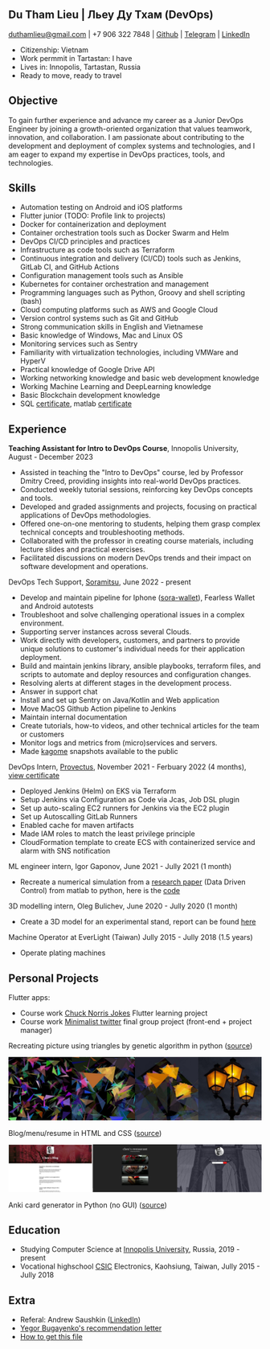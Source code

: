 ## Du Tham Lieu | Льеу Ду Тхам (DevOps)

duthamlieu@gmail.com | +7 906 322 7848 | [Github](https://github.com/pierrepicaud) | [Telegram](https://t.me/fluorescent_axolotl) | [LinkedIn](https://www.linkedin.com/in/duthamlieu/)


- Citizenship: Vietnam
- Work permmit in Tartastan: I have
- Lives in: Innopolis, Tartastan, Russia	
- Ready to move, ready to travel

## Objective
To gain further experience and advance my career as a Junior DevOps Engineer by joining a growth-oriented organization that values teamwork, innovation, and collaboration. I am passionate about contributing to the development and deployment of complex systems and technologies, and I am eager to expand my expertise in DevOps practices, tools, and technologies.

## Skills
- Automation testing on Android and iOS platforms
- Flutter junior (TODO: Profile link to projects)
- Docker for containerization and deployment
- Container orchestration tools such as Docker Swarm and Helm
- DevOps CI/CD principles and practices
- Infrastructure as code tools such as Terraform
- Continuous integration and delivery (CI/CD) tools such as Jenkins, GitLab CI, and GitHub Actions
- Configuration management tools such as Ansible
- Kubernetes for container orchestration and management
- Programming languages such as Python, Groovy and shell scripting (bash)
- Cloud computing platforms such as AWS and Google Cloud
- Version control systems such as Git and GitHub
- Strong communication skills in English and Vietnamese
- Basic knowledge of Windows, Mac and Linux OS
- Monitoring services such as Sentry
- Familiarity with virtualization technologies, including VMWare and HyperV
- Practical knowledge of Google Drive API
- Working networking knowledge and basic web development knowledge
- Working Machine Learning and DeepLearning knowledge
- Basic Blockchain development knowledge
- SQL [certificate](./_resources/sql.md), matlab [certificate](./_resources/matlab.md)

## Experience

**Teaching Assistant for Intro to DevOps Course**, Innopolis University, August - December 2023
- Assisted in teaching the "Intro to DevOps" course, led by Professor Dmitry Creed, providing insights into real-world DevOps practices.
- Conducted weekly tutorial sessions, reinforcing key DevOps concepts and tools.
- Developed and graded assignments and projects, focusing on practical applications of DevOps methodologies.
- Offered one-on-one mentoring to students, helping them grasp complex technical concepts and troubleshooting methods.
- Collaborated with the professor in creating course materials, including lecture slides and practical exercises.
- Facilitated discussions on modern DevOps trends and their impact on software development and operations.

DevOps Tech Support, [Soramitsu](https://soramitsu.co.jp/), June 2022 - present
- Develop and maintain pipeline for Iphone ([sora-wallet](https://github.com/sora-xor/sora2-passport-appium-tests)), Fearless Wallet and Android autotests
- Troubleshoot and solve challenging operational issues in a complex environment.
- Supporting server instances across several Clouds.
- Work directly with developers, customers, and partners to provide unique solutions to customer's individual needs for their application deployment.
- Build and maintain jenkins library, ansible playbooks, terraform files, and scripts to automate and deploy resources and configuration changes.
- Resolving alerts at different stages in the development process.
- Answer in support chat
- Install and set up Sentry on Java/Kotlin and Web application
- Move MacOS Github Action pipeline to Jenkins
- Maintain internal documentation
- Create tutorials, how-to videos, and other technical articles for the team or customers
- Monitor logs and metrics from (micro)services and servers.
- Made [kagome](https://github.com/soramitsu/kagome) snapshots available to the public

DevOps Intern, [Provectus](https://provectus.com/), November 2021 - Ferbuary 2022 (4 months), [view certificate](./_resources/devops.md)
- Deployed Jenkins (Helm) on EKS via Terraform
- Setup Jenkins via Configuration as Code via Jcas, Job DSL plugin
- Set up auto-scaling EC2 runners for Jenkins via the EC2 plugin
- Set up Autoscalling GitLab Runners
- Enabled cache for maven artifacts
- Made IAM roles to match the least privilege principle
- CloudFormation template to create ECS with containerized service and alarm with SNS notification


ML engineer intern, Igor Gaponov, June 2021 - Jully 2021 (1 month)
- Recreate a numerical simulation from a [research paper](https://arxiv.org/pdf/1611.03537.pdf) (Data Driven Control) from matlab to python, here is the [code](https://colab.research.google.com/drive/1MluMRif3-vMQV137lyqEi-uxBpX2NzRE?usp=sharing)

3D modelling intern, Oleg Bulichev, June 2020 - Jully 2020 (1 month)
- Create a 3D model for an experimental stand, report can be found [here](https://htmlpreview.github.io/?https://github.com/pierrepicaud/resume/blob/main/experimental_stand/intership_report.html)

Machine Operator at EverLight (Taiwan) Jully 2015 - Jully 2018 (1.5 years)
- Operate plating machines

## Personal Projects
Flutter apps:
- Course work [Chuck Norris Jokes](https://github.com/pierrepicaud/flutter_apps/tree/main/chuck_norris_jokes2) Flutter learning project
- Course work [Minimalist twitter](https://github.com/pierrepicaud/einstein) final group project (front-end + project manager)

Recreating picture using triangles by genetic algorithm in python ([source](https://github.com/pierrepicaud/recreate_images_from_triangle))

![triangles.jpeg](./_resources/triangles.jpeg)


Blog/menu/resume in HTML and CSS ([source](https://github.com/pierrepicaud/coding_playground/tree/main/web/toy_projects))


![websites.jpg](./_resources/websites.jpg)




Anki card generator in Python (no GUI) ([source](https://github.com/pierrepicaud/coding_playground/tree/main/python/anki_mental_math_generator))

## Education
- Studying Computer Science at [Innopolis University](https://innopolis.university/en/), Russia, 2019 - present
- Vocational highschool [CSIC](https://www.csic.khc.edu.tw/website/csic_EN/index.htm) Electronics, Kaohsiung, Taiwan, Jully 2015 - Jully 2018

## Extra
- Referal: Andrew Saushkin ([LinkedIn](https://www.linkedin.com/in/andrew-saushkin/))
- [Yegor Bugayenko's recommendation letter](https://www.yegor256.com/2021/12/01/teaching.html)
- [How to get this file](https://superuser.com/a/722374)
